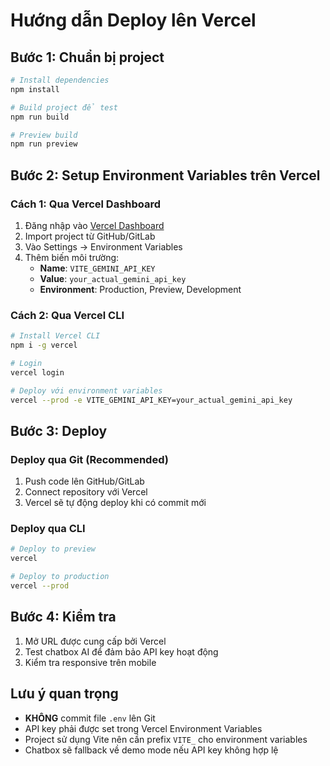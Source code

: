 # Hướng dẫn Deploy lên Vercel

## Bước 1: Chuẩn bị project
```bash
# Install dependencies
npm install

# Build project để test
npm run build

# Preview build
npm run preview
```

## Bước 2: Setup Environment Variables trên Vercel

### Cách 1: Qua Vercel Dashboard
1. Đăng nhập vào [Vercel Dashboard](https://vercel.com/dashboard)
2. Import project từ GitHub/GitLab
3. Vào Settings → Environment Variables
4. Thêm biến môi trường:
   - **Name**: `VITE_GEMINI_API_KEY`
   - **Value**: `your_actual_gemini_api_key`
   - **Environment**: Production, Preview, Development

### Cách 2: Qua Vercel CLI
```bash
# Install Vercel CLI
npm i -g vercel

# Login
vercel login

# Deploy với environment variables
vercel --prod -e VITE_GEMINI_API_KEY=your_actual_gemini_api_key
```

## Bước 3: Deploy

### Deploy qua Git (Recommended)
1. Push code lên GitHub/GitLab
2. Connect repository với Vercel
3. Vercel sẽ tự động deploy khi có commit mới

### Deploy qua CLI
```bash
# Deploy to preview
vercel

# Deploy to production
vercel --prod
```

## Bước 4: Kiểm tra

1. Mở URL được cung cấp bởi Vercel
2. Test chatbox AI để đảm bảo API key hoạt động
3. Kiểm tra responsive trên mobile

## Lưu ý quan trọng

- **KHÔNG** commit file `.env` lên Git
- API key phải được set trong Vercel Environment Variables
- Project sử dụng Vite nên cần prefix `VITE_` cho environment variables
- Chatbox sẽ fallback về demo mode nếu API key không hợp lệ